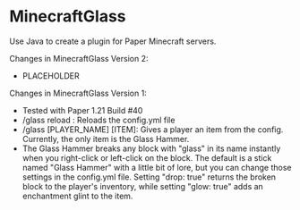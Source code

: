 # MinecraftGlass

Use Java to create a plugin for Paper Minecraft servers.

Changes in MinecraftGlass Version 2:
- PLACEHOLDER

Changes in MinecraftGlass Version 1:
- Tested with Paper 1.21 Build #40
- /glass reload : Reloads the config.yml file
- /glass [PLAYER_NAME] [ITEM]: Gives a player an item from the config. Currently, the only item is the Glass Hammer.
- The Glass Hammer breaks any block with "glass" in its name instantly when you right-click or left-click on the block. The default is a stick named "Glass Hammer" with a little bit of lore, but you can change those settings in the config.yml file. Setting "drop: true" returns the broken block to the player's inventory, while setting "glow: true" adds an enchantment glint to the item.
